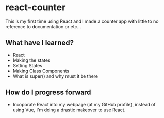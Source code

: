 # react-counter

This is my first time using React and I made a counter app with little to no reference to documentation or etc...

## What have I learned?
-   React
-   Making the states
-   Setting States
-   Making Class Components
-   What is super() and why must it be there

## How do I progress forward
-   Incoporate React into my webpage (at my GitHub profile), instead of using Vue, I'm doing a drastic makeover to use React.